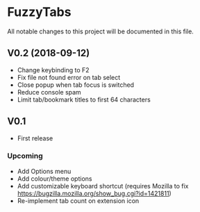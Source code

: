 # FuzzyTabs
All notable changes to this project will be documented in this file.

## V0.2 (2018-09-12)
- Change keybinding to F2
- Fix file not found error on tab select
- Close popup when tab focus is switched
- Reduce console spam
- Limit tab/bookmark titles to first 64 characters

## V0.1
- First release

### Upcoming
- Add Options menu
- Add colour/theme options
- Add customizable keyboard shortcut (requires Mozilla to fix https://bugzilla.mozilla.org/show_bug.cgi?id=1421811)
- Re-implement tab count on extension icon
